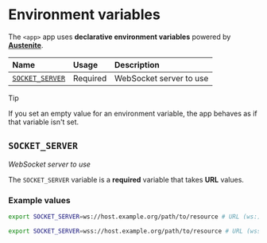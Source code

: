 # Environment variables

The `<app>` app uses **declarative environment variables** powered by
**[Austenite]**.

[austenite]: https://github.com/ezzatron/austenite

| Name                              | Usage    | Description             |
| :-------------------------------- | :------- | :---------------------- |
| [`SOCKET_SERVER`](#SOCKET_SERVER) | Required | WebSocket server to use |

> [!TIP]
> If you set an empty value for an environment variable, the app behaves as if
> that variable isn't set.

## `SOCKET_SERVER`

_WebSocket server to use_

The `SOCKET_SERVER` variable is a **required** variable
that takes **URL** values.

### Example values

```sh
export SOCKET_SERVER=ws://host.example.org/path/to/resource # URL (ws:)
```

```sh
export SOCKET_SERVER=wss://host.example.org/path/to/resource # URL (wss:)
```

